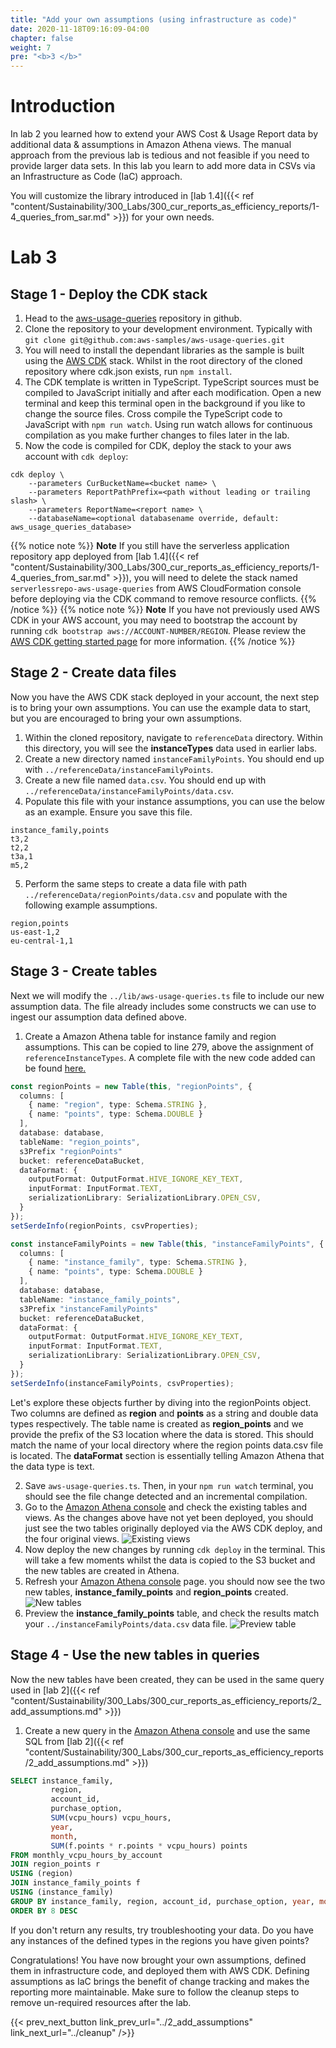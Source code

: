 ```yaml
---
title: "Add your own assumptions (using infrastructure as code)"
date: 2020-11-18T09:16:09-04:00
chapter: false
weight: 7
pre: "<b>3 </b>"
---
```


# Introduction

In lab 2 you learned how to extend your AWS Cost & Usage Report data by additional data & assumptions in Amazon Athena views. The manual approach from the previous lab is tedious and not feasible if you need to provide larger data sets. In this lab you learn to add more data in CSVs via an Infrastructure as Code (IaC) approach.

You will customize the library introduced in [lab 1.4]({{< ref "content/Sustainability/300_Labs/300_cur_reports_as_efficiency_reports/1-4_queries_from_sar.md" >}}) for your own needs.

# Lab 3
## Stage 1 - Deploy the CDK stack

1. Head to the [aws-usage-queries](https://github.com/aws-samples/aws-usage-queries) repository in github.
2. Clone the repository to your development environment. Typically with `git clone git@github.com:aws-samples/aws-usage-queries.git`
3. You will need to install the dependant libraries as the sample is built using the [AWS CDK](https://docs.aws.amazon.com/cdk/latest/guide/home.html) stack. Whilst in the root directory of the cloned repository where cdk.json exists, run `npm install`.
4. The CDK template is written in TypeScript. TypeScript sources must be compiled to JavaScript initially and after each modification. Open a new terminal and keep this terminal open in the background if you like to change the source files. Cross compile the TypeScript code to JavaScript with `npm run watch`. Using run watch allows for continuous compilation as you make further changes to files later in the lab.
5. Now the code is compiled for CDK, deploy the stack to your aws account with `cdk deploy`:
```
cdk deploy \
    --parameters CurBucketName=<bucket name> \
    --parameters ReportPathPrefix=<path without leading or trailing slash> \
    --parameters ReportName=<report name> \
    --databaseName=<optional databasename override, default: aws_usage_queries_database>
```
{{% notice note %}}
**Note** If you still have the serverless application repository app deployed from [lab 1.4]({{< ref "content/Sustainability/300_Labs/300_cur_reports_as_efficiency_reports/1-4_queries_from_sar.md" >}}), you will need to delete the stack named `serverlessrepo-aws-usage-queries` from AWS CloudFormation console before deploying via the CDK command to remove resource conflicts.
{{% /notice %}}
{{% notice note %}}
**Note** If you have not previously used AWS CDK in your AWS account, you may need to bootstrap the account by running `cdk bootstrap aws://ACCOUNT-NUMBER/REGION`. Please review the [AWS CDK getting started page](https://docs.aws.amazon.com/cdk/latest/guide/getting_started.html) for more information.
{{% /notice %}}

## Stage 2 - Create data files
Now you have the AWS CDK stack deployed in your account, the next step is to bring your own assumptions. You can use the example data to start, but you are encouraged to bring your own assumptions.

1. Within the cloned repository, navigate to `referenceData` directory. Within this directory, you will see the **instanceTypes** data used in earlier labs.
2. Create a new directory named `instanceFamilyPoints`. You should end up with `../referenceData/instanceFamilyPoints`.
3. Create a new file named `data.csv`. You should end up with `../referenceData/instanceFamilyPoints/data.csv`.
4. Populate this file with your instance assumptions, you can use the below as an example. Ensure you save this file.
```
instance_family,points
t3,2
t2,2
t3a,1
m5,2
```
5. Perform the same steps to create a data file with path `../referenceData/regionPoints/data.csv` and populate with the following example assumptions.
```
region,points
us-east-1,2
eu-central-1,1
```

## Stage 3 - Create tables
Next we will modify the `../lib/aws-usage-queries.ts` file to include our new assumption data. The file already includes some constructs we can use to ingest our assumption data defined above.

1. Create a Amazon Athena table for instance family and region assumptions. This can be copied to line 279, above the assignment of `referenceInstanceTypes`. A complete file with the new code added can be found [here.](/Sustainability/300_cur_reports_as_efficiency_reports/lab3/code/aws-usage-queries.ts")
```typescript
const regionPoints = new Table(this, "regionPoints", {
  columns: [
    { name: "region", type: Schema.STRING },
    { name: "points", type: Schema.DOUBLE }
  ],
  database: database,
  tableName: "region_points",
  s3Prefix "regionPoints"
  bucket: referenceDataBucket,
  dataFormat: {
    outputFormat: OutputFormat.HIVE_IGNORE_KEY_TEXT,
    inputFormat: InputFormat.TEXT,
    serializationLibrary: SerializationLibrary.OPEN_CSV,
  }
});
setSerdeInfo(regionPoints, csvProperties);

const instanceFamilyPoints = new Table(this, "instanceFamilyPoints", {
  columns: [
    { name: "instance_family", type: Schema.STRING },
    { name: "points", type: Schema.DOUBLE }
  ],
  database: database,
  tableName: "instance_family_points",
  s3Prefix "instanceFamilyPoints"
  bucket: referenceDataBucket,
  dataFormat: {
    outputFormat: OutputFormat.HIVE_IGNORE_KEY_TEXT,
    inputFormat: InputFormat.TEXT,
    serializationLibrary: SerializationLibrary.OPEN_CSV,
  }
});
setSerdeInfo(instanceFamilyPoints, csvProperties);
```
Let's explore these objects further by diving into the regionPoints object. Two columns are defined as **region** and **points** as a string and double data types respectively. The table name is created as **region_points** and we provide the prefix of the S3 location where the data is stored. This should match the name of your local directory where the region points data.csv file is located. The **dataFormat** section is essentially telling Amazon Athena that the data type is text.

2. Save `aws-usage-queries.ts`. Then, in your `npm run watch` terminal, you should see the file change detected and an incremental compilation.
3. Go to the [Amazon Athena console](https://console.aws.amazon.com/athena/home?force#query) and check the existing tables and views. As the changes above have not yet been deployed, you should just see the two tables originally deployed via the AWS CDK deploy, and the four original views.
![Existing views](/Sustainability/300_cur_reports_as_efficiency_reports/lab3/images/existing_views.png)
4. Now deploy the new changes by running `cdk deploy` in the terminal. This will take a few moments whilst the data is copied to the S3 bucket and the new tables are created in Athena.
5. Refresh your [Amazon Athena console](https://console.aws.amazon.com/athena/home?force#query) page. you should now see the two new tables, **instance_family_points** and **region_points** created.
![New tables](/Sustainability/300_cur_reports_as_efficiency_reports/lab3/images/new_tables.png)
6. Preview the **instance_family_points** table, and check the results match your `../instanceFamilyPoints/data.csv` data file.
![Preview table](/Sustainability/300_cur_reports_as_efficiency_reports/lab3/images/preview_table.png)

## Stage 4 - Use the new tables in queries
Now the new tables have been created, they can be used in the same query used in [lab 2]({{< ref "content/Sustainability/300_Labs/300_cur_reports_as_efficiency_reports/2_add_assumptions.md" >}})

1. Create a new query in the [Amazon Athena console](https://console.aws.amazon.com/athena/home?force#query) and use the same SQL from [lab 2]({{< ref "content/Sustainability/300_Labs/300_cur_reports_as_efficiency_reports/2_add_assumptions.md" >}})
```sql
SELECT instance_family,
         region,
         account_id,
         purchase_option,
         SUM(vcpu_hours) vcpu_hours,
         year,
         month,
         SUM(f.points * r.points * vcpu_hours) points
FROM monthly_vcpu_hours_by_account
JOIN region_points r
USING (region)
JOIN instance_family_points f
USING (instance_family)
GROUP BY instance_family, region, account_id, purchase_option, year, month
ORDER BY 8 DESC
```
If you don't return any results, try troubleshooting your data. Do you have any instances of the defined types in the regions you have given points?


Congratulations! You have now brought your own assumptions, defined them in infrastructure code, and deployed them with AWS CDK. Defining assumptions as IaC brings the benefit of change tracking and makes the reporting more maintainable. Make sure to follow the cleanup steps to remove un-required resources after the lab.

{{< prev_next_button link_prev_url="../2_add_assumptions" link_next_url="../cleanup" />}}
